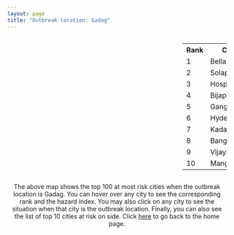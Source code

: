 ```yaml
---
layout: page
title: "Outbreak location: Gadag"
---
```

<div style="width: 100%; overflow: auto;">
<div style="width: 75%; float: left;">
<div id="mapid">
<script src="https://buda-magenta.github.io/hazard_map/load_map.js"></script>

<script>
var marker_outbreak = L.marker([15.426365, 75.630079],{"autoPan": true}).addTo(map); marker_outbreak.bindTooltip("Gadag").openTooltip();

var circle_1 = L.circle([15.143395, 76.919388], {"pane": "markerPane", "color": "red", "fill": true, "fillOpacity": 0.2, "fillRule": "evenodd", "lineCap": "round", "lineJoin": "round", "opacity": 1.0, "radius": 51778, "stroke": true, "weight": 3}).addTo(map);
circle_1.bindTooltip("Bellary<br>rank: 1<br>hazard index: 0.051779")
circle_1.bindPopup('<a href="https://buda-magenta.github.io/hazard_map/Bellary">Bellary</a>')

var circle_2 = L.circle([17.849907, 75.276320], {"pane": "markerPane", "color": "red", "fill": true, "fillOpacity": 0.2, "fillRule": "evenodd", "lineCap": "round", "lineJoin": "round", "opacity": 1.0, "radius": 33310, "stroke": true, "weight": 3}).addTo(map);
circle_2.bindTooltip("Solapur<br>rank: 2<br>hazard index: 0.033311")
circle_2.bindPopup('<a href="https://buda-magenta.github.io/hazard_map/Solapur">Solapur</a>')

var circle_3 = L.circle([15.266493, 76.387230], {"pane": "markerPane", "color": "red", "fill": true, "fillOpacity": 0.2, "fillRule": "evenodd", "lineCap": "round", "lineJoin": "round", "opacity": 1.0, "radius": 26064, "stroke": true, "weight": 3}).addTo(map);
circle_3.bindTooltip("Hospet<br>rank: 3<br>hazard index: 0.026064")
circle_3.bindPopup('<a href="https://buda-magenta.github.io/hazard_map/Hospet">Hospet</a>')

var circle_4 = L.circle([18.793568, 80.815939], {"pane": "markerPane", "color": "red", "fill": true, "fillOpacity": 0.2, "fillRule": "evenodd", "lineCap": "round", "lineJoin": "round", "opacity": 1.0, "radius": 24466, "stroke": true, "weight": 3}).addTo(map);
circle_4.bindTooltip("Bijapur<br>rank: 4<br>hazard index: 0.024467")
circle_4.bindPopup('<a href="https://buda-magenta.github.io/hazard_map/Bijapur">Bijapur</a>')

var circle_5 = L.circle([15.431506, 76.532774], {"pane": "markerPane", "color": "red", "fill": true, "fillOpacity": 0.2, "fillRule": "evenodd", "lineCap": "round", "lineJoin": "round", "opacity": 1.0, "radius": 24211, "stroke": true, "weight": 3}).addTo(map);
circle_5.bindTooltip("Gangawati<br>rank: 5<br>hazard index: 0.024211")
circle_5.bindPopup('<a href="https://buda-magenta.github.io/hazard_map/Gangawati">Gangawati</a>')

var circle_6 = L.circle([17.388786, 78.461065], {"pane": "markerPane", "color": "red", "fill": true, "fillOpacity": 0.2, "fillRule": "evenodd", "lineCap": "round", "lineJoin": "round", "opacity": 1.0, "radius": 22171, "stroke": true, "weight": 3}).addTo(map);
circle_6.bindTooltip("Hyderabad<br>rank: 6<br>hazard index: 0.022172")
circle_6.bindPopup('<a href="https://buda-magenta.github.io/hazard_map/Hyderabad">Hyderabad</a>')

var circle_7 = L.circle([14.475294, 78.821686], {"pane": "markerPane", "color": "red", "fill": true, "fillOpacity": 0.2, "fillRule": "evenodd", "lineCap": "round", "lineJoin": "round", "opacity": 1.0, "radius": 21010, "stroke": true, "weight": 3}).addTo(map);
circle_7.bindTooltip("Kadapa<br>rank: 7<br>hazard index: 0.021010")
circle_7.bindPopup('<a href="https://buda-magenta.github.io/hazard_map/Kadapa">Kadapa</a>')

var circle_8 = L.circle([12.979120, 77.591300], {"pane": "markerPane", "color": "red", "fill": true, "fillOpacity": 0.2, "fillRule": "evenodd", "lineCap": "round", "lineJoin": "round", "opacity": 1.0, "radius": 19452, "stroke": true, "weight": 3}).addTo(map);
circle_8.bindTooltip("Bangalore<br>rank: 8<br>hazard index: 0.019453")
circle_8.bindPopup('<a href="https://buda-magenta.github.io/hazard_map/Bangalore">Bangalore</a>')

var circle_9 = L.circle([16.508759, 80.618510], {"pane": "markerPane", "color": "red", "fill": true, "fillOpacity": 0.2, "fillRule": "evenodd", "lineCap": "round", "lineJoin": "round", "opacity": 1.0, "radius": 17352, "stroke": true, "weight": 3}).addTo(map);
circle_9.bindTooltip("Vijayawada<br>rank: 9<br>hazard index: 0.017352")
circle_9.bindPopup('<a href="https://buda-magenta.github.io/hazard_map/Vijayawada">Vijayawada</a>')

var circle_10 = L.circle([12.869810, 74.843008], {"pane": "markerPane", "color": "red", "fill": true, "fillOpacity": 0.2, "fillRule": "evenodd", "lineCap": "round", "lineJoin": "round", "opacity": 1.0, "radius": 15484, "stroke": true, "weight": 3}).addTo(map);
circle_10.bindTooltip("Mangalore<br>rank: 10<br>hazard index: 0.015484")
circle_10.bindPopup('<a href="https://buda-magenta.github.io/hazard_map/Mangalore">Mangalore</a>')

var circle_11 = L.circle([15.351838, 75.137985], {"pane": "markerPane", "color": "red", "fill": true, "fillOpacity": 0.2, "fillRule": "evenodd", "lineCap": "round", "lineJoin": "round", "opacity": 1.0, "radius": 14613, "stroke": true, "weight": 3}).addTo(map);
circle_11.bindTooltip("Hubli<br>rank: 11<br>hazard index: 0.014613")
circle_11.bindPopup('<a href="https://buda-magenta.github.io/hazard_map/Hubli">Hubli</a>')

var circle_12 = L.circle([15.119651, 77.455290], {"pane": "markerPane", "color": "red", "fill": true, "fillOpacity": 0.2, "fillRule": "evenodd", "lineCap": "round", "lineJoin": "round", "opacity": 1.0, "radius": 11521, "stroke": true, "weight": 3}).addTo(map);
circle_12.bindTooltip("Guntakal<br>rank: 12<br>hazard index: 0.011522")
circle_12.bindPopup('<a href="https://buda-magenta.github.io/hazard_map/Guntakal">Guntakal</a>')

var circle_13 = L.circle([16.291519, 80.454159], {"pane": "markerPane", "color": "red", "fill": true, "fillOpacity": 0.2, "fillRule": "evenodd", "lineCap": "round", "lineJoin": "round", "opacity": 1.0, "radius": 10782, "stroke": true, "weight": 3}).addTo(map);
circle_13.bindTooltip("Guntur<br>rank: 13<br>hazard index: 0.010783")
circle_13.bindPopup('<a href="https://buda-magenta.github.io/hazard_map/Guntur">Guntur</a>')

var circle_14 = L.circle([19.075990, 72.877393], {"pane": "markerPane", "color": "red", "fill": true, "fillOpacity": 0.2, "fillRule": "evenodd", "lineCap": "round", "lineJoin": "round", "opacity": 1.0, "radius": 10276, "stroke": true, "weight": 3}).addTo(map);
circle_14.bindTooltip("Mumbai<br>rank: 14<br>hazard index: 0.010276")
circle_14.bindPopup('<a href="https://buda-magenta.github.io/hazard_map/Mumbai">Mumbai</a>')

var circle_15 = L.circle([16.185317, 75.696792], {"pane": "markerPane", "color": "red", "fill": true, "fillOpacity": 0.2, "fillRule": "evenodd", "lineCap": "round", "lineJoin": "round", "opacity": 1.0, "radius": 9126, "stroke": true, "weight": 3}).addTo(map);
circle_15.bindTooltip("Bagalkot<br>rank: 15<br>hazard index: 0.009126")
circle_15.bindPopup('<a href="https://buda-magenta.github.io/hazard_map/Bagalkot">Bagalkot</a>')

var circle_16 = L.circle([14.906956, 78.009707], {"pane": "markerPane", "color": "red", "fill": true, "fillOpacity": 0.2, "fillRule": "evenodd", "lineCap": "round", "lineJoin": "round", "opacity": 1.0, "radius": 6528, "stroke": true, "weight": 3}).addTo(map);
circle_16.bindTooltip("Tadipatri<br>rank: 16<br>hazard index: 0.006529")
circle_16.bindPopup('<a href="https://buda-magenta.github.io/hazard_map/Tadipatri">Tadipatri</a>')

var circle_17 = L.circle([13.083694, 80.270186], {"pane": "markerPane", "color": "red", "fill": true, "fillOpacity": 0.2, "fillRule": "evenodd", "lineCap": "round", "lineJoin": "round", "opacity": 1.0, "radius": 5388, "stroke": true, "weight": 3}).addTo(map);
circle_17.bindTooltip("Chennai<br>rank: 17<br>hazard index: 0.005388")
circle_17.bindPopup('<a href="https://buda-magenta.github.io/hazard_map/Chennai">Chennai</a>')

var circle_18 = L.circle([16.850253, 74.594888], {"pane": "markerPane", "color": "red", "fill": true, "fillOpacity": 0.2, "fillRule": "evenodd", "lineCap": "round", "lineJoin": "round", "opacity": 1.0, "radius": 4733, "stroke": true, "weight": 3}).addTo(map);
circle_18.bindTooltip("Sangli<br>rank: 18<br>hazard index: 0.004734")
circle_18.bindPopup('<a href="https://buda-magenta.github.io/hazard_map/Sangli">Sangli</a>')

var circle_19 = L.circle([15.857267, 74.506934], {"pane": "markerPane", "color": "red", "fill": true, "fillOpacity": 0.2, "fillRule": "evenodd", "lineCap": "round", "lineJoin": "round", "opacity": 1.0, "radius": 4598, "stroke": true, "weight": 3}).addTo(map);
circle_19.bindTooltip("Belgaum<br>rank: 19<br>hazard index: 0.004598")
circle_19.bindPopup('<a href="https://buda-magenta.github.io/hazard_map/Belgaum">Belgaum</a>')

var circle_20 = L.circle([14.466127, 75.920636], {"pane": "markerPane", "color": "red", "fill": true, "fillOpacity": 0.2, "fillRule": "evenodd", "lineCap": "round", "lineJoin": "round", "opacity": 1.0, "radius": 4477, "stroke": true, "weight": 3}).addTo(map);
circle_20.bindTooltip("Davanagere<br>rank: 20<br>hazard index: 0.004477")
circle_20.bindPopup('<a href="https://buda-magenta.github.io/hazard_map/Davanagere">Davanagere</a>')

var circle_21 = L.circle([15.475377, 78.478558], {"pane": "markerPane", "color": "red", "fill": true, "fillOpacity": 0.2, "fillRule": "evenodd", "lineCap": "round", "lineJoin": "round", "opacity": 1.0, "radius": 3323, "stroke": true, "weight": 3}).addTo(map);
circle_21.bindTooltip("Nandyal<br>rank: 21<br>hazard index: 0.003323")
circle_21.bindPopup('<a href="https://buda-magenta.github.io/hazard_map/Nandyal">Nandyal</a>')

var circle_22 = L.circle([13.932609, 75.574978], {"pane": "markerPane", "color": "red", "fill": true, "fillOpacity": 0.2, "fillRule": "evenodd", "lineCap": "round", "lineJoin": "round", "opacity": 1.0, "radius": 2718, "stroke": true, "weight": 3}).addTo(map);
circle_22.bindTooltip("Shimoga<br>rank: 22<br>hazard index: 0.002718")
circle_22.bindPopup('<a href="https://buda-magenta.github.io/hazard_map/Shimoga">Shimoga</a>')

var circle_23 = L.circle([16.695935, 74.455575], {"pane": "markerPane", "color": "red", "fill": true, "fillOpacity": 0.2, "fillRule": "evenodd", "lineCap": "round", "lineJoin": "round", "opacity": 1.0, "radius": 2707, "stroke": true, "weight": 3}).addTo(map);
circle_23.bindTooltip("Ichalkaranji<br>rank: 23<br>hazard index: 0.002707")
circle_23.bindPopup('<a href="https://buda-magenta.github.io/hazard_map/Ichalkaranji">Ichalkaranji</a>')

var circle_24 = L.circle([18.521428, 73.854454], {"pane": "markerPane", "color": "red", "fill": true, "fillOpacity": 0.2, "fillRule": "evenodd", "lineCap": "round", "lineJoin": "round", "opacity": 1.0, "radius": 2591, "stroke": true, "weight": 3}).addTo(map);
circle_24.bindTooltip("Pune<br>rank: 24<br>hazard index: 0.002591")
circle_24.bindPopup('<a href="https://buda-magenta.github.io/hazard_map/Pune">Pune</a>')

var circle_25 = L.circle([12.305183, 76.655361], {"pane": "markerPane", "color": "red", "fill": true, "fillOpacity": 0.2, "fillRule": "evenodd", "lineCap": "round", "lineJoin": "round", "opacity": 1.0, "radius": 1984, "stroke": true, "weight": 3}).addTo(map);
circle_25.bindTooltip("Mysore<br>rank: 25<br>hazard index: 0.001985")
circle_25.bindPopup('<a href="https://buda-magenta.github.io/hazard_map/Mysore">Mysore</a>')

var circle_26 = L.circle([16.083333, 77.166667], {"pane": "markerPane", "color": "red", "fill": true, "fillOpacity": 0.2, "fillRule": "evenodd", "lineCap": "round", "lineJoin": "round", "opacity": 1.0, "radius": 1971, "stroke": true, "weight": 3}).addTo(map);
circle_26.bindTooltip("Raichur<br>rank: 26<br>hazard index: 0.001972")
circle_26.bindPopup('<a href="https://buda-magenta.github.io/hazard_map/Raichur">Raichur</a>')

var circle_27 = L.circle([16.238924, 80.047288], {"pane": "markerPane", "color": "red", "fill": true, "fillOpacity": 0.2, "fillRule": "evenodd", "lineCap": "round", "lineJoin": "round", "opacity": 1.0, "radius": 1925, "stroke": true, "weight": 3}).addTo(map);
circle_27.bindTooltip("Narasaraopet<br>rank: 27<br>hazard index: 0.001926")
circle_27.bindPopup('<a href="https://buda-magenta.github.io/hazard_map/Narasaraopet">Narasaraopet</a>')

var circle_28 = L.circle([15.631900, 77.275900], {"pane": "markerPane", "color": "red", "fill": true, "fillOpacity": 0.2, "fillRule": "evenodd", "lineCap": "round", "lineJoin": "round", "opacity": 1.0, "radius": 1880, "stroke": true, "weight": 3}).addTo(map);
circle_28.bindTooltip("Adoni<br>rank: 28<br>hazard index: 0.001880")
circle_28.bindPopup('<a href="https://buda-magenta.github.io/hazard_map/Adoni">Adoni</a>')

var circle_29 = L.circle([15.398403, 73.812918], {"pane": "markerPane", "color": "red", "fill": true, "fillOpacity": 0.2, "fillRule": "evenodd", "lineCap": "round", "lineJoin": "round", "opacity": 1.0, "radius": 1588, "stroke": true, "weight": 3}).addTo(map);
circle_29.bindTooltip("Vasco Da Gama<br>rank: 29<br>hazard index: 0.001589")
circle_29.bindPopup('<a href="https://buda-magenta.github.io/hazard_map/Vasco_Da_Gama">Vasco Da Gama</a>')

var circle_30 = L.circle([17.980609, 79.598212], {"pane": "markerPane", "color": "red", "fill": true, "fillOpacity": 0.2, "fillRule": "evenodd", "lineCap": "round", "lineJoin": "round", "opacity": 1.0, "radius": 1533, "stroke": true, "weight": 3}).addTo(map);
circle_30.bindTooltip("Warangal<br>rank: 30<br>hazard index: 0.001533")
circle_30.bindPopup('<a href="https://buda-magenta.github.io/hazard_map/Warangal">Warangal</a>')

var circle_31 = L.circle([19.194329, 72.970178], {"pane": "markerPane", "color": "red", "fill": true, "fillOpacity": 0.2, "fillRule": "evenodd", "lineCap": "round", "lineJoin": "round", "opacity": 1.0, "radius": 1512, "stroke": true, "weight": 3}).addTo(map);
circle_31.bindTooltip("Thane<br>rank: 31<br>hazard index: 0.001513")
circle_31.bindPopup('<a href="https://buda-magenta.github.io/hazard_map/Thane">Thane</a>')

var circle_32 = L.circle([13.631637, 79.423171], {"pane": "markerPane", "color": "red", "fill": true, "fillOpacity": 0.2, "fillRule": "evenodd", "lineCap": "round", "lineJoin": "round", "opacity": 1.0, "radius": 1473, "stroke": true, "weight": 3}).addTo(map);
circle_32.bindTooltip("Tirupati<br>rank: 32<br>hazard index: 0.001473")
circle_32.bindPopup('<a href="https://buda-magenta.github.io/hazard_map/Tirupati">Tirupati</a>')

var circle_33 = L.circle([14.625888, 75.635724], {"pane": "markerPane", "color": "red", "fill": true, "fillOpacity": 0.2, "fillRule": "evenodd", "lineCap": "round", "lineJoin": "round", "opacity": 1.0, "radius": 1347, "stroke": true, "weight": 3}).addTo(map);
circle_33.bindTooltip("Ranibennur<br>rank: 33<br>hazard index: 0.001348")
circle_33.bindPopup('<a href="https://buda-magenta.github.io/hazard_map/Ranibennur">Ranibennur</a>')

var circle_34 = L.circle([16.237773, 80.646422], {"pane": "markerPane", "color": "red", "fill": true, "fillOpacity": 0.2, "fillRule": "evenodd", "lineCap": "round", "lineJoin": "round", "opacity": 1.0, "radius": 1076, "stroke": true, "weight": 3}).addTo(map);
circle_34.bindTooltip("Tenali<br>rank: 34<br>hazard index: 0.001077")
circle_34.bindPopup('<a href="https://buda-magenta.github.io/hazard_map/Tenali">Tenali</a>')

var circle_35 = L.circle([14.226644, 76.400512], {"pane": "markerPane", "color": "red", "fill": true, "fillOpacity": 0.2, "fillRule": "evenodd", "lineCap": "round", "lineJoin": "round", "opacity": 1.0, "radius": 1058, "stroke": true, "weight": 3}).addTo(map);
circle_35.bindTooltip("Chitradurga<br>rank: 35<br>hazard index: 0.001058")
circle_35.bindPopup('<a href="https://buda-magenta.github.io/hazard_map/Chitradurga">Chitradurga</a>')

var circle_36 = L.circle([13.826383, 77.493772], {"pane": "markerPane", "color": "red", "fill": true, "fillOpacity": 0.2, "fillRule": "evenodd", "lineCap": "round", "lineJoin": "round", "opacity": 1.0, "radius": 1041, "stroke": true, "weight": 3}).addTo(map);
circle_36.bindTooltip("Hindupur<br>rank: 36<br>hazard index: 0.001041")
circle_36.bindPopup('<a href="https://buda-magenta.github.io/hazard_map/Hindupur">Hindupur</a>')

var circle_37 = L.circle([16.432998, 80.993715], {"pane": "markerPane", "color": "red", "fill": true, "fillOpacity": 0.2, "fillRule": "evenodd", "lineCap": "round", "lineJoin": "round", "opacity": 1.0, "radius": 980, "stroke": true, "weight": 3}).addTo(map);
circle_37.bindTooltip("Gudivada<br>rank: 37<br>hazard index: 0.000981")
circle_37.bindPopup('<a href="https://buda-magenta.github.io/hazard_map/Gudivada">Gudivada</a>')

var circle_38 = L.circle([14.449372, 79.987376], {"pane": "markerPane", "color": "red", "fill": true, "fillOpacity": 0.2, "fillRule": "evenodd", "lineCap": "round", "lineJoin": "round", "opacity": 1.0, "radius": 939, "stroke": true, "weight": 3}).addTo(map);
circle_38.bindTooltip("Nellore<br>rank: 38<br>hazard index: 0.000940")
circle_38.bindPopup('<a href="https://buda-magenta.github.io/hazard_map/Nellore">Nellore</a>')

var circle_39 = L.circle([16.094950, 80.165878], {"pane": "markerPane", "color": "red", "fill": true, "fillOpacity": 0.2, "fillRule": "evenodd", "lineCap": "round", "lineJoin": "round", "opacity": 1.0, "radius": 824, "stroke": true, "weight": 3}).addTo(map);
circle_39.bindTooltip("Chilakaluripet<br>rank: 39<br>hazard index: 0.000825")
circle_39.bindPopup('<a href="https://buda-magenta.github.io/hazard_map/Chilakaluripet">Chilakaluripet</a>')

var circle_40 = L.circle([16.702841, 74.240533], {"pane": "markerPane", "color": "red", "fill": true, "fillOpacity": 0.2, "fillRule": "evenodd", "lineCap": "round", "lineJoin": "round", "opacity": 1.0, "radius": 799, "stroke": true, "weight": 3}).addTo(map);
circle_40.bindTooltip("Kolhapur<br>rank: 40<br>hazard index: 0.000799")
circle_40.bindPopup('<a href="https://buda-magenta.github.io/hazard_map/Kolhapur">Kolhapur</a>')

var circle_41 = L.circle([15.830925, 78.042537], {"pane": "markerPane", "color": "red", "fill": true, "fillOpacity": 0.2, "fillRule": "evenodd", "lineCap": "round", "lineJoin": "round", "opacity": 1.0, "radius": 729, "stroke": true, "weight": 3}).addTo(map);
circle_41.bindTooltip("Kurnool<br>rank: 41<br>hazard index: 0.000729")
circle_41.bindPopup('<a href="https://buda-magenta.github.io/hazard_map/Kurnool">Kurnool</a>')

var circle_42 = L.circle([16.181939, 81.135130], {"pane": "markerPane", "color": "red", "fill": true, "fillOpacity": 0.2, "fillRule": "evenodd", "lineCap": "round", "lineJoin": "round", "opacity": 1.0, "radius": 728, "stroke": true, "weight": 3}).addTo(map);
circle_42.bindTooltip("Machilipatnam<br>rank: 42<br>hazard index: 0.000728")
circle_42.bindPopup('<a href="https://buda-magenta.github.io/hazard_map/Machilipatnam">Machilipatnam</a>')

var circle_43 = L.circle([11.258608, 75.778874], {"pane": "markerPane", "color": "red", "fill": true, "fillOpacity": 0.2, "fillRule": "evenodd", "lineCap": "round", "lineJoin": "round", "opacity": 1.0, "radius": 702, "stroke": true, "weight": 3}).addTo(map);
circle_43.bindTooltip("Kozhikode<br>rank: 43<br>hazard index: 0.000703")
circle_43.bindPopup('<a href="https://buda-magenta.github.io/hazard_map/Kozhikode">Kozhikode</a>')

var circle_44 = L.circle([25.335649, 83.007629], {"pane": "markerPane", "color": "red", "fill": true, "fillOpacity": 0.2, "fillRule": "evenodd", "lineCap": "round", "lineJoin": "round", "opacity": 1.0, "radius": 650, "stroke": true, "weight": 3}).addTo(map);
circle_44.bindTooltip("Varanasi<br>rank: 44<br>hazard index: 0.000650")
circle_44.bindPopup('<a href="https://buda-magenta.github.io/hazard_map/Varanasi">Varanasi</a>')

var circle_45 = L.circle([18.351469, 76.755121], {"pane": "markerPane", "color": "red", "fill": true, "fillOpacity": 0.2, "fillRule": "evenodd", "lineCap": "round", "lineJoin": "round", "opacity": 1.0, "radius": 606, "stroke": true, "weight": 3}).addTo(map);
circle_45.bindTooltip("Latur<br>rank: 45<br>hazard index: 0.000607")
circle_45.bindPopup('<a href="https://buda-magenta.github.io/hazard_map/Latur">Latur</a>')

var circle_46 = L.circle([16.542769, 81.527344], {"pane": "markerPane", "color": "red", "fill": true, "fillOpacity": 0.2, "fillRule": "evenodd", "lineCap": "round", "lineJoin": "round", "opacity": 1.0, "radius": 606, "stroke": true, "weight": 3}).addTo(map);
circle_46.bindTooltip("Bhimavaram<br>rank: 46<br>hazard index: 0.000606")
circle_46.bindPopup('<a href="https://buda-magenta.github.io/hazard_map/Bhimavaram">Bhimavaram</a>')

var circle_47 = L.circle([25.438130, 81.833800], {"pane": "markerPane", "color": "red", "fill": true, "fillOpacity": 0.2, "fillRule": "evenodd", "lineCap": "round", "lineJoin": "round", "opacity": 1.0, "radius": 604, "stroke": true, "weight": 3}).addTo(map);
circle_47.bindTooltip("Allahabad<br>rank: 47<br>hazard index: 0.000604")
circle_47.bindPopup('<a href="https://buda-magenta.github.io/hazard_map/Allahabad">Allahabad</a>')

var circle_48 = L.circle([18.627929, 73.800983], {"pane": "markerPane", "color": "red", "fill": true, "fillOpacity": 0.2, "fillRule": "evenodd", "lineCap": "round", "lineJoin": "round", "opacity": 1.0, "radius": 598, "stroke": true, "weight": 3}).addTo(map);
circle_48.bindTooltip("Pimpri Chinchwad<br>rank: 48<br>hazard index: 0.000599")
circle_48.bindPopup('<a href="https://buda-magenta.github.io/hazard_map/Pimpri_Chinchwad">Pimpri Chinchwad</a>')

var circle_49 = L.circle([14.654623, 77.556260], {"pane": "markerPane", "color": "red", "fill": true, "fillOpacity": 0.2, "fillRule": "evenodd", "lineCap": "round", "lineJoin": "round", "opacity": 1.0, "radius": 572, "stroke": true, "weight": 3}).addTo(map);
circle_49.bindTooltip("Anantapur<br>rank: 49<br>hazard index: 0.000572")
circle_49.bindPopup('<a href="https://buda-magenta.github.io/hazard_map/Anantapur">Anantapur</a>')

var circle_50 = L.circle([23.160894, 79.949770], {"pane": "markerPane", "color": "red", "fill": true, "fillOpacity": 0.2, "fillRule": "evenodd", "lineCap": "round", "lineJoin": "round", "opacity": 1.0, "radius": 570, "stroke": true, "weight": 3}).addTo(map);
circle_50.bindTooltip("Jabalpur<br>rank: 50<br>hazard index: 0.000570")
circle_50.bindPopup('<a href="https://buda-magenta.github.io/hazard_map/Jabalpur">Jabalpur</a>')

var circle_51 = L.circle([8.576971, 77.050125], {"pane": "markerPane", "color": "red", "fill": true, "fillOpacity": 0.2, "fillRule": "evenodd", "lineCap": "round", "lineJoin": "round", "opacity": 1.0, "radius": 523, "stroke": true, "weight": 3}).addTo(map);
circle_51.bindTooltip("Thiruvananthapuram<br>rank: 51<br>hazard index: 0.000524")
circle_51.bindPopup('<a href="https://buda-magenta.github.io/hazard_map/Thiruvananthapuram">Thiruvananthapuram</a>')

var circle_52 = L.circle([13.340077, 77.100621], {"pane": "markerPane", "color": "red", "fill": true, "fillOpacity": 0.2, "fillRule": "evenodd", "lineCap": "round", "lineJoin": "round", "opacity": 1.0, "radius": 497, "stroke": true, "weight": 3}).addTo(map);
circle_52.bindTooltip("Tumkur<br>rank: 52<br>hazard index: 0.000497")
circle_52.bindPopup('<a href="https://buda-magenta.github.io/hazard_map/Tumkur">Tumkur</a>')

var circle_53 = L.circle([19.087076, 82.023572], {"pane": "markerPane", "color": "red", "fill": true, "fillOpacity": 0.2, "fillRule": "evenodd", "lineCap": "round", "lineJoin": "round", "opacity": 1.0, "radius": 490, "stroke": true, "weight": 3}).addTo(map);
circle_53.bindTooltip("Jagdalpur<br>rank: 53<br>hazard index: 0.000491")
circle_53.bindPopup('<a href="https://buda-magenta.github.io/hazard_map/Jagdalpur">Jagdalpur</a>')

var circle_54 = L.circle([17.723128, 83.301284], {"pane": "markerPane", "color": "red", "fill": true, "fillOpacity": 0.2, "fillRule": "evenodd", "lineCap": "round", "lineJoin": "round", "opacity": 1.0, "radius": 441, "stroke": true, "weight": 3}).addTo(map);
circle_54.bindTooltip("Visakhapatnam<br>rank: 54<br>hazard index: 0.000442")
circle_54.bindPopup('<a href="https://buda-magenta.github.io/hazard_map/Visakhapatnam">Visakhapatnam</a>')

var circle_55 = L.circle([28.651718, 77.221939], {"pane": "markerPane", "color": "red", "fill": true, "fillOpacity": 0.2, "fillRule": "evenodd", "lineCap": "round", "lineJoin": "round", "opacity": 1.0, "radius": 397, "stroke": true, "weight": 3}).addTo(map);
circle_55.bindTooltip("Delhi<br>rank: 55<br>hazard index: 0.000397")
circle_55.bindPopup('<a href="https://buda-magenta.github.io/hazard_map/Delhi">Delhi</a>')

var circle_56 = L.circle([26.055318, 82.993139], {"pane": "markerPane", "color": "red", "fill": true, "fillOpacity": 0.2, "fillRule": "evenodd", "lineCap": "round", "lineJoin": "round", "opacity": 1.0, "radius": 371, "stroke": true, "weight": 3}).addTo(map);
circle_56.bindTooltip("Nizamabad<br>rank: 56<br>hazard index: 0.000371")
circle_56.bindPopup('<a href="https://buda-magenta.github.io/hazard_map/Nizamabad">Nizamabad</a>')

var circle_57 = L.circle([17.166667, 77.083333], {"pane": "markerPane", "color": "red", "fill": true, "fillOpacity": 0.2, "fillRule": "evenodd", "lineCap": "round", "lineJoin": "round", "opacity": 1.0, "radius": 339, "stroke": true, "weight": 3}).addTo(map);
circle_57.bindTooltip("Gulbarga<br>rank: 57<br>hazard index: 0.000340")
circle_57.bindPopup('<a href="https://buda-magenta.github.io/hazard_map/Gulbarga">Gulbarga</a>')

var circle_58 = L.circle([16.743454, 77.992319], {"pane": "markerPane", "color": "red", "fill": true, "fillOpacity": 0.2, "fillRule": "evenodd", "lineCap": "round", "lineJoin": "round", "opacity": 1.0, "radius": 311, "stroke": true, "weight": 3}).addTo(map);
circle_58.bindTooltip("Mahbubnagar<br>rank: 58<br>hazard index: 0.000311")
circle_58.bindPopup('<a href="https://buda-magenta.github.io/hazard_map/Mahbubnagar">Mahbubnagar</a>')

var circle_59 = L.circle([12.523889, 76.896196], {"pane": "markerPane", "color": "red", "fill": true, "fillOpacity": 0.2, "fillRule": "evenodd", "lineCap": "round", "lineJoin": "round", "opacity": 1.0, "radius": 308, "stroke": true, "weight": 3}).addTo(map);
circle_59.bindTooltip("Mandya<br>rank: 59<br>hazard index: 0.000308")
circle_59.bindPopup('<a href="https://buda-magenta.github.io/hazard_map/Mandya">Mandya</a>')

var circle_60 = L.circle([11.664300, 78.146000], {"pane": "markerPane", "color": "red", "fill": true, "fillOpacity": 0.2, "fillRule": "evenodd", "lineCap": "round", "lineJoin": "round", "opacity": 1.0, "radius": 306, "stroke": true, "weight": 3}).addTo(map);
circle_60.bindTooltip("Salem<br>rank: 60<br>hazard index: 0.000307")
circle_60.bindPopup('<a href="https://buda-magenta.github.io/hazard_map/Salem">Salem</a>')

var circle_61 = L.circle([14.752266, 78.548552], {"pane": "markerPane", "color": "red", "fill": true, "fillOpacity": 0.2, "fillRule": "evenodd", "lineCap": "round", "lineJoin": "round", "opacity": 1.0, "radius": 284, "stroke": true, "weight": 3}).addTo(map);
circle_61.bindTooltip("Proddatur<br>rank: 61<br>hazard index: 0.000284")
circle_61.bindPopup('<a href="https://buda-magenta.github.io/hazard_map/Proddatur">Proddatur</a>')

var circle_62 = L.circle([13.341917, 74.747323], {"pane": "markerPane", "color": "red", "fill": true, "fillOpacity": 0.2, "fillRule": "evenodd", "lineCap": "round", "lineJoin": "round", "opacity": 1.0, "radius": 282, "stroke": true, "weight": 3}).addTo(map);
circle_62.bindTooltip("Udupi<br>rank: 62<br>hazard index: 0.000283")
circle_62.bindPopup('<a href="https://buda-magenta.github.io/hazard_map/Udupi">Udupi</a>')

var circle_63 = L.circle([10.525626, 76.213254], {"pane": "markerPane", "color": "red", "fill": true, "fillOpacity": 0.2, "fillRule": "evenodd", "lineCap": "round", "lineJoin": "round", "opacity": 1.0, "radius": 270, "stroke": true, "weight": 3}).addTo(map);
circle_63.bindTooltip("Thrissur<br>rank: 63<br>hazard index: 0.000271")
circle_63.bindPopup('<a href="https://buda-magenta.github.io/hazard_map/Thrissur">Thrissur</a>')

var circle_64 = L.circle([18.761516, 79.478785], {"pane": "markerPane", "color": "red", "fill": true, "fillOpacity": 0.2, "fillRule": "evenodd", "lineCap": "round", "lineJoin": "round", "opacity": 1.0, "radius": 269, "stroke": true, "weight": 3}).addTo(map);
circle_64.bindTooltip("Ramagundam<br>rank: 64<br>hazard index: 0.000269")
circle_64.bindPopup('<a href="https://buda-magenta.github.io/hazard_map/Ramagundam">Ramagundam</a>')

var circle_65 = L.circle([14.422347, 77.720069], {"pane": "markerPane", "color": "red", "fill": true, "fillOpacity": 0.2, "fillRule": "evenodd", "lineCap": "round", "lineJoin": "round", "opacity": 1.0, "radius": 266, "stroke": true, "weight": 3}).addTo(map);
circle_65.bindTooltip("Dharmavaram<br>rank: 65<br>hazard index: 0.000266")
circle_65.bindPopup('<a href="https://buda-magenta.github.io/hazard_map/Dharmavaram">Dharmavaram</a>')

var circle_66 = L.circle([19.250000, 74.750000], {"pane": "markerPane", "color": "red", "fill": true, "fillOpacity": 0.2, "fillRule": "evenodd", "lineCap": "round", "lineJoin": "round", "opacity": 1.0, "radius": 250, "stroke": true, "weight": 3}).addTo(map);
circle_66.bindTooltip("Ahmadnagar<br>rank: 66<br>hazard index: 0.000250")
circle_66.bindPopup('<a href="https://buda-magenta.github.io/hazard_map/Ahmadnagar">Ahmadnagar</a>')

var circle_67 = L.circle([12.955100, 78.269900], {"pane": "markerPane", "color": "red", "fill": true, "fillOpacity": 0.2, "fillRule": "evenodd", "lineCap": "round", "lineJoin": "round", "opacity": 1.0, "radius": 247, "stroke": true, "weight": 3}).addTo(map);
circle_67.bindTooltip("Robertson Pet<br>rank: 67<br>hazard index: 0.000247")
circle_67.bindPopup('<a href="https://buda-magenta.github.io/hazard_map/Robertson_Pet">Robertson Pet</a>')

var circle_68 = L.circle([8.887951, 76.595501], {"pane": "markerPane", "color": "red", "fill": true, "fillOpacity": 0.2, "fillRule": "evenodd", "lineCap": "round", "lineJoin": "round", "opacity": 1.0, "radius": 242, "stroke": true, "weight": 3}).addTo(map);
circle_68.bindTooltip("Kollam<br>rank: 68<br>hazard index: 0.000242")
circle_68.bindPopup('<a href="https://buda-magenta.github.io/hazard_map/Kollam">Kollam</a>')

var circle_69 = L.circle([17.005045, 81.780473], {"pane": "markerPane", "color": "red", "fill": true, "fillOpacity": 0.2, "fillRule": "evenodd", "lineCap": "round", "lineJoin": "round", "opacity": 1.0, "radius": 241, "stroke": true, "weight": 3}).addTo(map);
circle_69.bindTooltip("Rajahmundry<br>rank: 69<br>hazard index: 0.000241")
circle_69.bindPopup('<a href="https://buda-magenta.github.io/hazard_map/Rajahmundry">Rajahmundry</a>')

var circle_70 = L.circle([13.007082, 76.099270], {"pane": "markerPane", "color": "red", "fill": true, "fillOpacity": 0.2, "fillRule": "evenodd", "lineCap": "round", "lineJoin": "round", "opacity": 1.0, "radius": 231, "stroke": true, "weight": 3}).addTo(map);
circle_70.bindTooltip("Hassan<br>rank: 70<br>hazard index: 0.000231")
circle_70.bindPopup('<a href="https://buda-magenta.github.io/hazard_map/Hassan">Hassan</a>')

var circle_71 = L.circle([17.910400, 77.519900], {"pane": "markerPane", "color": "red", "fill": true, "fillOpacity": 0.2, "fillRule": "evenodd", "lineCap": "round", "lineJoin": "round", "opacity": 1.0, "radius": 220, "stroke": true, "weight": 3}).addTo(map);
circle_71.bindTooltip("Bidar<br>rank: 71<br>hazard index: 0.000221")
circle_71.bindPopup('<a href="https://buda-magenta.github.io/hazard_map/Bidar">Bidar</a>')

var circle_72 = L.circle([11.001812, 76.962843], {"pane": "markerPane", "color": "red", "fill": true, "fillOpacity": 0.2, "fillRule": "evenodd", "lineCap": "round", "lineJoin": "round", "opacity": 1.0, "radius": 211, "stroke": true, "weight": 3}).addTo(map);
circle_72.bindTooltip("Coimbatore<br>rank: 72<br>hazard index: 0.000211")
circle_72.bindPopup('<a href="https://buda-magenta.github.io/hazard_map/Coimbatore">Coimbatore</a>')

var circle_73 = L.circle([22.541418, 88.357691], {"pane": "markerPane", "color": "red", "fill": true, "fillOpacity": 0.2, "fillRule": "evenodd", "lineCap": "round", "lineJoin": "round", "opacity": 1.0, "radius": 197, "stroke": true, "weight": 3}).addTo(map);
circle_73.bindTooltip("Kolkata<br>rank: 73<br>hazard index: 0.000197")
circle_73.bindPopup('<a href="https://buda-magenta.github.io/hazard_map/Kolkata">Kolkata</a>')

var circle_74 = L.circle([19.169335, 77.311013], {"pane": "markerPane", "color": "red", "fill": true, "fillOpacity": 0.2, "fillRule": "evenodd", "lineCap": "round", "lineJoin": "round", "opacity": 1.0, "radius": 188, "stroke": true, "weight": 3}).addTo(map);
circle_74.bindTooltip("Nanded Waghala<br>rank: 74<br>hazard index: 0.000188")
circle_74.bindPopup('<a href="https://buda-magenta.github.io/hazard_map/Nanded_Waghala">Nanded Waghala</a>')

var circle_75 = L.circle([21.170200, 72.831100], {"pane": "markerPane", "color": "red", "fill": true, "fillOpacity": 0.2, "fillRule": "evenodd", "lineCap": "round", "lineJoin": "round", "opacity": 1.0, "radius": 176, "stroke": true, "weight": 3}).addTo(map);
circle_75.bindTooltip("Surat<br>rank: 75<br>hazard index: 0.000176")
circle_75.bindPopup('<a href="https://buda-magenta.github.io/hazard_map/Surat">Surat</a>')

var circle_76 = L.circle([23.021624, 72.579707], {"pane": "markerPane", "color": "red", "fill": true, "fillOpacity": 0.2, "fillRule": "evenodd", "lineCap": "round", "lineJoin": "round", "opacity": 1.0, "radius": 173, "stroke": true, "weight": 3}).addTo(map);
circle_76.bindTooltip("Ahmedabad<br>rank: 76<br>hazard index: 0.000174")
circle_76.bindPopup('<a href="https://buda-magenta.github.io/hazard_map/Ahmedabad">Ahmedabad</a>')

var circle_77 = L.circle([19.261944, 73.194760], {"pane": "markerPane", "color": "red", "fill": true, "fillOpacity": 0.2, "fillRule": "evenodd", "lineCap": "round", "lineJoin": "round", "opacity": 1.0, "radius": 170, "stroke": true, "weight": 3}).addTo(map);
circle_77.bindTooltip("Ulhas Nagar<br>rank: 77<br>hazard index: 0.000171")
circle_77.bindPopup('<a href="https://buda-magenta.github.io/hazard_map/Ulhas_Nagar">Ulhas Nagar</a>')

var circle_78 = L.circle([12.732884, 77.830948], {"pane": "markerPane", "color": "red", "fill": true, "fillOpacity": 0.2, "fillRule": "evenodd", "lineCap": "round", "lineJoin": "round", "opacity": 1.0, "radius": 165, "stroke": true, "weight": 3}).addTo(map);
circle_78.bindTooltip("Hosur<br>rank: 78<br>hazard index: 0.000166")
circle_78.bindPopup('<a href="https://buda-magenta.github.io/hazard_map/Hosur">Hosur</a>')

var circle_79 = L.circle([16.943739, 82.235061], {"pane": "markerPane", "color": "red", "fill": true, "fillOpacity": 0.2, "fillRule": "evenodd", "lineCap": "round", "lineJoin": "round", "opacity": 1.0, "radius": 162, "stroke": true, "weight": 3}).addTo(map);
circle_79.bindTooltip("Kakinada<br>rank: 79<br>hazard index: 0.000163")
circle_79.bindPopup('<a href="https://buda-magenta.github.io/hazard_map/Kakinada">Kakinada</a>')

var circle_80 = L.circle([24.500000, 81.000000], {"pane": "markerPane", "color": "red", "fill": true, "fillOpacity": 0.2, "fillRule": "evenodd", "lineCap": "round", "lineJoin": "round", "opacity": 1.0, "radius": 151, "stroke": true, "weight": 3}).addTo(map);
circle_80.bindTooltip("Satna<br>rank: 80<br>hazard index: 0.000152")
circle_80.bindPopup('<a href="https://buda-magenta.github.io/hazard_map/Satna">Satna</a>')

var circle_81 = L.circle([15.507555, 80.060800], {"pane": "markerPane", "color": "red", "fill": true, "fillOpacity": 0.2, "fillRule": "evenodd", "lineCap": "round", "lineJoin": "round", "opacity": 1.0, "radius": 150, "stroke": true, "weight": 3}).addTo(map);
circle_81.bindTooltip("Ongole<br>rank: 81<br>hazard index: 0.000151")
circle_81.bindPopup('<a href="https://buda-magenta.github.io/hazard_map/Ongole">Ongole</a>')

var circle_82 = L.circle([20.011247, 73.790236], {"pane": "markerPane", "color": "red", "fill": true, "fillOpacity": 0.2, "fillRule": "evenodd", "lineCap": "round", "lineJoin": "round", "opacity": 1.0, "radius": 141, "stroke": true, "weight": 3}).addTo(map);
circle_82.bindTooltip("Nashik<br>rank: 82<br>hazard index: 0.000141")
circle_82.bindPopup('<a href="https://buda-magenta.github.io/hazard_map/Nashik">Nashik</a>')

var circle_83 = L.circle([18.434644, 79.132265], {"pane": "markerPane", "color": "red", "fill": true, "fillOpacity": 0.2, "fillRule": "evenodd", "lineCap": "round", "lineJoin": "round", "opacity": 1.0, "radius": 140, "stroke": true, "weight": 3}).addTo(map);
circle_83.bindTooltip("Karimnagar<br>rank: 83<br>hazard index: 0.000140")
circle_83.bindPopup('<a href="https://buda-magenta.github.io/hazard_map/Karimnagar">Karimnagar</a>')

var circle_84 = L.circle([16.676135, 81.170868], {"pane": "markerPane", "color": "red", "fill": true, "fillOpacity": 0.2, "fillRule": "evenodd", "lineCap": "round", "lineJoin": "round", "opacity": 1.0, "radius": 136, "stroke": true, "weight": 3}).addTo(map);
circle_84.bindTooltip("Eluru<br>rank: 84<br>hazard index: 0.000136")
circle_84.bindPopup('<a href="https://buda-magenta.github.io/hazard_map/Eluru">Eluru</a>')

var circle_85 = L.circle([10.804973, 78.687030], {"pane": "markerPane", "color": "red", "fill": true, "fillOpacity": 0.2, "fillRule": "evenodd", "lineCap": "round", "lineJoin": "round", "opacity": 1.0, "radius": 133, "stroke": true, "weight": 3}).addTo(map);
circle_85.bindTooltip("Tiruchirappalli<br>rank: 85<br>hazard index: 0.000134")
circle_85.bindPopup('<a href="https://buda-magenta.github.io/hazard_map/Tiruchirappalli">Tiruchirappalli</a>')

var circle_86 = L.circle([13.160105, 79.155551], {"pane": "markerPane", "color": "red", "fill": true, "fillOpacity": 0.2, "fillRule": "evenodd", "lineCap": "round", "lineJoin": "round", "opacity": 1.0, "radius": 132, "stroke": true, "weight": 3}).addTo(map);
circle_86.bindTooltip("Chittoor<br>rank: 86<br>hazard index: 0.000133")
circle_86.bindPopup('<a href="https://buda-magenta.github.io/hazard_map/Chittoor">Chittoor</a>')

var circle_87 = L.circle([13.137000, 78.133961], {"pane": "markerPane", "color": "red", "fill": true, "fillOpacity": 0.2, "fillRule": "evenodd", "lineCap": "round", "lineJoin": "round", "opacity": 1.0, "radius": 127, "stroke": true, "weight": 3}).addTo(map);
circle_87.bindTooltip("Kolar<br>rank: 87<br>hazard index: 0.000127")
circle_87.bindPopup('<a href="https://buda-magenta.github.io/hazard_map/Kolar">Kolar</a>')

var circle_88 = L.circle([24.935635, 82.647701], {"pane": "markerPane", "color": "red", "fill": true, "fillOpacity": 0.2, "fillRule": "evenodd", "lineCap": "round", "lineJoin": "round", "opacity": 1.0, "radius": 126, "stroke": true, "weight": 3}).addTo(map);
circle_88.bindTooltip("Mirzapur<br>rank: 88<br>hazard index: 0.000126")
circle_88.bindPopup('<a href="https://buda-magenta.github.io/hazard_map/Mirzapur">Mirzapur</a>')

var circle_89 = L.circle([18.169844, 76.117963], {"pane": "markerPane", "color": "red", "fill": true, "fillOpacity": 0.2, "fillRule": "evenodd", "lineCap": "round", "lineJoin": "round", "opacity": 1.0, "radius": 124, "stroke": true, "weight": 3}).addTo(map);
circle_89.bindTooltip("Osmanabad<br>rank: 89<br>hazard index: 0.000124")
circle_89.bindPopup('<a href="https://buda-magenta.github.io/hazard_map/Osmanabad">Osmanabad</a>')

var circle_90 = L.circle([19.439885, 72.880383], {"pane": "markerPane", "color": "red", "fill": true, "fillOpacity": 0.2, "fillRule": "evenodd", "lineCap": "round", "lineJoin": "round", "opacity": 1.0, "radius": 123, "stroke": true, "weight": 3}).addTo(map);
circle_90.bindTooltip("Vasai<br>rank: 90<br>hazard index: 0.000124")
circle_90.bindPopup('<a href="https://buda-magenta.github.io/hazard_map/Vasai">Vasai</a>')

var circle_91 = L.circle([16.857964, 79.217494], {"pane": "markerPane", "color": "red", "fill": true, "fillOpacity": 0.2, "fillRule": "evenodd", "lineCap": "round", "lineJoin": "round", "opacity": 1.0, "radius": 120, "stroke": true, "weight": 3}).addTo(map);
circle_91.bindTooltip("Nalgonda<br>rank: 91<br>hazard index: 0.000120")
circle_91.bindPopup('<a href="https://buda-magenta.github.io/hazard_map/Nalgonda">Nalgonda</a>')

var circle_92 = L.circle([21.977864, 76.568828], {"pane": "markerPane", "color": "red", "fill": true, "fillOpacity": 0.2, "fillRule": "evenodd", "lineCap": "round", "lineJoin": "round", "opacity": 1.0, "radius": 108, "stroke": true, "weight": 3}).addTo(map);
circle_92.bindTooltip("Khandwa<br>rank: 92<br>hazard index: 0.000109")
circle_92.bindPopup('<a href="https://buda-magenta.github.io/hazard_map/Khandwa">Khandwa</a>')

var circle_93 = L.circle([13.573260, 78.479146], {"pane": "markerPane", "color": "red", "fill": true, "fillOpacity": 0.2, "fillRule": "evenodd", "lineCap": "round", "lineJoin": "round", "opacity": 1.0, "radius": 103, "stroke": true, "weight": 3}).addTo(map);
circle_93.bindTooltip("Madanapalle<br>rank: 93<br>hazard index: 0.000104")
circle_93.bindPopup('<a href="https://buda-magenta.github.io/hazard_map/Madanapalle">Madanapalle</a>')

var circle_94 = L.circle([19.290314, 76.602903], {"pane": "markerPane", "color": "red", "fill": true, "fillOpacity": 0.2, "fillRule": "evenodd", "lineCap": "round", "lineJoin": "round", "opacity": 1.0, "radius": 103, "stroke": true, "weight": 3}).addTo(map);
circle_94.bindTooltip("Parbhani<br>rank: 94<br>hazard index: 0.000103")
circle_94.bindPopup('<a href="https://buda-magenta.github.io/hazard_map/Parbhani">Parbhani</a>')

var circle_95 = L.circle([20.993276, 75.839983], {"pane": "markerPane", "color": "red", "fill": true, "fillOpacity": 0.2, "fillRule": "evenodd", "lineCap": "round", "lineJoin": "round", "opacity": 1.0, "radius": 101, "stroke": true, "weight": 3}).addTo(map);
circle_95.bindTooltip("Bhusawal<br>rank: 95<br>hazard index: 0.000102")
circle_95.bindPopup('<a href="https://buda-magenta.github.io/hazard_map/Bhusawal">Bhusawal</a>')

var circle_96 = L.circle([17.500000, 80.333333], {"pane": "markerPane", "color": "red", "fill": true, "fillOpacity": 0.2, "fillRule": "evenodd", "lineCap": "round", "lineJoin": "round", "opacity": 1.0, "radius": 100, "stroke": true, "weight": 3}).addTo(map);
circle_96.bindTooltip("Khammam<br>rank: 96<br>hazard index: 0.000100")
circle_96.bindPopup('<a href="https://buda-magenta.github.io/hazard_map/Khammam">Khammam</a>')

var circle_97 = L.circle([19.143607, 73.295535], {"pane": "markerPane", "color": "red", "fill": true, "fillOpacity": 0.2, "fillRule": "evenodd", "lineCap": "round", "lineJoin": "round", "opacity": 1.0, "radius": 99, "stroke": true, "weight": 3}).addTo(map);
circle_97.bindTooltip("Ambarnath<br>rank: 97<br>hazard index: 0.000099")
circle_97.bindPopup('<a href="https://buda-magenta.github.io/hazard_map/Ambarnath">Ambarnath</a>')

var circle_98 = L.circle([9.926115, 78.114098], {"pane": "markerPane", "color": "red", "fill": true, "fillOpacity": 0.2, "fillRule": "evenodd", "lineCap": "round", "lineJoin": "round", "opacity": 1.0, "radius": 96, "stroke": true, "weight": 3}).addTo(map);
circle_98.bindTooltip("Madurai<br>rank: 98<br>hazard index: 0.000096")
circle_98.bindPopup('<a href="https://buda-magenta.github.io/hazard_map/Madurai">Madurai</a>')

var circle_99 = L.circle([20.266777, 85.843559], {"pane": "markerPane", "color": "red", "fill": true, "fillOpacity": 0.2, "fillRule": "evenodd", "lineCap": "round", "lineJoin": "round", "opacity": 1.0, "radius": 92, "stroke": true, "weight": 3}).addTo(map);
circle_99.bindTooltip("Bhubaneswar<br>rank: 99<br>hazard index: 0.000093")
circle_99.bindPopup('<a href="https://buda-magenta.github.io/hazard_map/Bhubaneswar">Bhubaneswar</a>')

var circle_100 = L.circle([16.870988, 79.561398], {"pane": "markerPane", "color": "red", "fill": true, "fillOpacity": 0.2, "fillRule": "evenodd", "lineCap": "round", "lineJoin": "round", "opacity": 1.0, "radius": 92, "stroke": true, "weight": 3}).addTo(map);
circle_100.bindTooltip("Miryalaguda<br>rank: 100<br>hazard index: 0.000092")
circle_100.bindPopup('<a href="https://buda-magenta.github.io/hazard_map/Miryalaguda">Miryalaguda</a>')
</script>
</div>
</div>


<div style="width: 20%; float: right;">
<table>
<tr>
<th>Rank</th>
<th>City</th>
</tr>

<tr>
<td>1</td>
<td>Bellary</td>
</tr>

<tr>
<td>2</td>
<td>Solapur</td>
</tr>

<tr>
<td>3</td>
<td>Hospet</td>
</tr>

<tr>
<td>4</td>
<td>Bijapur</td>
</tr>

<tr>
<td>5</td>
<td>Gangawati</td>
</tr>

<tr>
<td>6</td>
<td>Hyderabad</td>
</tr>

<tr>
<td>7</td>
<td>Kadapa</td>
</tr>

<tr>
<td>8</td>
<td>Bangalore</td>
</tr>

<tr>
<td>9</td>
<td>Vijayawada</td>
</tr>

<tr>
<td>10</td>
<td>Mangalore</td>
</tr>

</table>
</div>
</div>


<p align="center"> The above map shows the top 100 at most risk cities when the outbreak location is Gadag. You can hover over any city to see the corresponding rank and the hazard index. You may also click on any city to see the situation when that city is the outbreak location. Finally, you can also see the list of top 10 cities at risk on side.  Click <a href="https://buda-magenta.github.io/hazard_map/">here</a> to go back to the home page.
</p>
